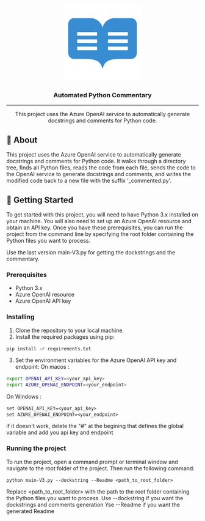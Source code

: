 
<p align="center">
  <a href="" rel="noopener">
 <img width=200px height=200px src="readme_logo.png" alt="Project logo"></a>
</p>

<h3 align="center">Automated Python Commentary</h3>

<div align="center">



</div>

---

<p align="center"> This project uses the Azure OpenAI service to automatically generate docstrings and comments for Python code.
    <br>
</p>


## 🧐 About <a name = "about"></a>

This project uses the Azure OpenAI service to automatically generate docstrings and comments for Python code. It walks through a directory tree, finds all Python files, reads the code from each file, sends the code to the OpenAI service to generate docstrings and comments, and writes the modified code back to a new file with the suffix '_commented.py'.

## 🏁 Getting Started <a name = "getting_started"></a>

To get started with this project, you will need to have Python 3.x installed on your machine. You will also need to set up an Azure OpenAI resource and obtain an API key. Once you have these prerequisites, you can run the project from the command line by specifying the root folder containing the Python files you want to process.

Use the last version main-V3.py for getting the dockstrings and the commentary.

### Prerequisites

- Python 3.x
- Azure OpenAI resource
- Azure OpenAI API key

### Installing

1. Clone the repository to your local machine.
2. Install the required packages using pip:

```shell
pip install -r requirements.txt
```

3. Set the environment variables for the Azure OpenAI API key and endpoint:
On macos :
```bash
export OPENAI_API_KEY=<your_api_key>
export AZURE_OPENAI_ENDPOINT=<your_endpoint>
```

On Windows :
```shell
set OPENAI_API_KEY=<your_api_key>
set AZURE_OPENAI_ENDPOINT=<your_endpoint>
```

if it doesn't work, delete the "#" at the begining that defines the global variable and add you api key and endpoint


### Running the project
To run the project, open a command prompt or terminal window and navigate to the root folder of the project. Then run the following command:
```shell
python main-V3.py --dockstring --Readme <path_to_root_folder>
```
Replace <path_to_root_folder> with the path to the root folder containing the Python files you want to process.
Use --dockstring if you want the dockstrings and comments generation
Yse --Readme if you want the generated Readme